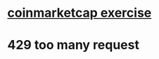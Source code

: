 # [coinmarketcap exercise](https://web.archive.org/web/20190101085451/https://coinmarketcap.com/)

# 429 too many request